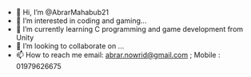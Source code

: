 - 👋 Hi, I’m @AbrarMahabub21
- 👀 I’m interested in coding and gaming...
- 🌱 I’m currently learning C programming and game development from Unity
- 💞️ I’m looking to collaborate on ...
- 📫 How to reach me email: abrar.nowrid@gmail.com ; Mobile : 01979626675

<!---
AbrarMahabub21/AbrarMahabub21 is a ✨ special ✨ repository because its `README.md` (this file) appears on your GitHub profile.
You can click the Preview link to take a look at your changes.
--->
